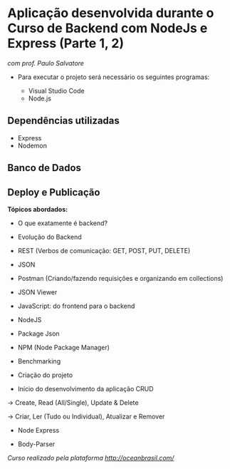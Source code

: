 # Aplicação desenvolvida durante o Curso de Backend com NodeJs e Express (Parte 1, 2)

_com prof. Paulo Salvatore_

- Para executar o projeto será necessário os seguintes programas:

  - Visual Studio Code
  - Node.js

## Dependências utilizadas

- Express
- Nodemon

## Banco de Dados

## Deploy e Publicação

**Tópicos abordados:**

- O que exatamente é backend?

- Evolução do Backend

- REST (Verbos de comunicação: GET, POST, PUT, DELETE)

- JSON

- Postman (Criando/fazendo requisições e organizando em collections)

- JSON Viewer

- JavaScript: do frontend para o backend

- NodeJS

- Package Json

- NPM (Node Package Manager)

- Benchmarking

- Criação do projeto

- Início do desenvolvimento da aplicação CRUD

-> Create, Read (All/Single), Update & Delete

-> Criar, Ler (Tudo ou Individual), Atualizar e Remover

- Node Express

- Body-Parser

_Curso realizado pela plataforma http://oceanbrasil.com/_

